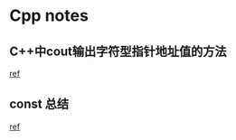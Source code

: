# Cpp notes
## C++中cout输出字符型指针地址值的方法
[ref](http://www.cnblogs.com/wxxweb/archive/2011/05/20/2052256.html)

## const 总结 
[ref](http://www.2cto.com/kf/201210/160536.html)
